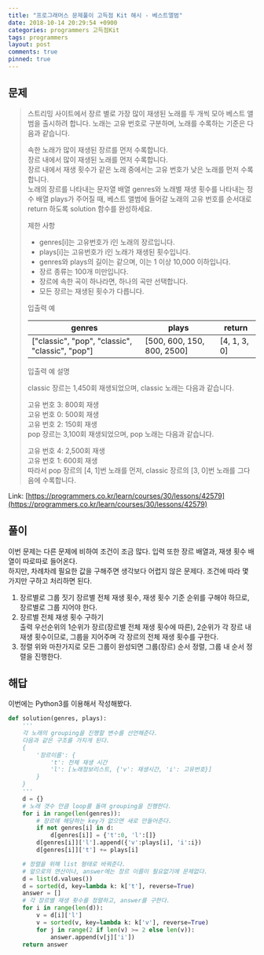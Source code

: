 ```yaml
---
title: "프로그래머스 문제풀이 고득점 Kit 해시 - 베스트앨범"
date: 2018-10-14 20:29:54 +0900
categories: programmers 고득점Kit
tags: programmers
layout: post
comments: true
pinned: true
---
```


## 문제
> 스트리밍 사이트에서 장르 별로 가장 많이 재생된 노래를 두 개씩 모아 베스트 앨범을 출시하려 합니다. 노래는 고유 번호로 구분하며, 노래를 수록하는 기준은 다음과 같습니다.
> 
> 속한 노래가 많이 재생된 장르를 먼저 수록합니다.  
> 장르 내에서 많이 재생된 노래를 먼저 수록합니다.  
> 장르 내에서 재생 횟수가 같은 노래 중에서는 고유 번호가 낮은 노래를 먼저 수록합니다.  
> 노래의 장르를 나타내는 문자열 배열 genres와 노래별 재생 횟수를 나타내는 정수 배열 plays가 주어질 때, 베스트 앨범에 들어갈 노래의 고유 번호를 순서대로 return 하도록 solution 함수를 완성하세요.
>
> 제한 사항
> - genres[i]는 고유번호가 i인 노래의 장르입니다.
> - plays[i]는 고유번호가 i인 노래가 재생된 횟수입니다.
> - genres와 plays의 길이는 같으며, 이는 1 이상 10,000 이하입니다.
> - 장르 종류는 100개 미만입니다.
> - 장르에 속한 곡이 하나라면, 하나의 곡만 선택합니다.
> - 모든 장르는 재생된 횟수가 다릅니다.
>
> 입출력 예
> 
> | genres | plays | return |
> |----|----|----|
> | ["classic", "pop", "classic", "classic", "pop"] | [500, 600, 150, 800, 2500] | [4, 1, 3, 0] |
>
> 입출력 예 설명
> 
> classic 장르는 1,450회 재생되었으며, classic 노래는 다음과 같습니다.
> 
> 고유 번호 3: 800회 재생  
> 고유 번호 0: 500회 재생  
> 고유 번호 2: 150회 재생  
> pop 장르는 3,100회 재생되었으며, pop 노래는 다음과 같습니다.
>
> 고유 번호 4: 2,500회 재생  
> 고유 번호 1: 600회 재생  
> 따라서 pop 장르의 [4, 1]번 노래를 먼저, classic 장르의 [3, 0]번 노래를 그다음에 수록합니다.

Link: [https://programmers.co.kr/learn/courses/30/lessons/42579](https://programmers.co.kr/learn/courses/30/lessons/42579)

## 풀이
이번 문제는 다른 문제에 비하여 조건이 조금 많다. 입력 또한 장르 배열과, 재생 횟수 배열이 따로따로 들어온다.  
하지만, 차례차례 필요한 값을 구해주면 생각보다 어렵지 않은 문제다. 조건에 따라 몇 가지만 구하고 처리하면 된다.

1. 장르별로 그룹 짓기
    장르별 전체 재생 횟수, 재생 횟수 기준 순위를 구해야 하므로, 장르별로 그룹 지어야 한다.  
2. 장르별 전체 재생 횟수 구하기  
    출력 우선순위의 1순위가 장르(장르별 전체 재생 횟수에 따른), 2순위가 각 장르 내 재생 횟수이므로, 그룹을 지어주며 각 장르의 전체 재생 횟수를 구한다.
3. 정렬
    위와 마찬가지로 모든 그룹이 완성되면 그룹(장르) 순서 정렬, 그룹 내 순서 정렬을 진행한다.

## 해답
이번에는 Python3를 이용해서 작성해봤다.
```python
def solution(genres, plays):
    '''
    각 노래의 grouping을 진행할 변수를 선언해준다.
    다음과 같은 구조를 가지게 된다.
    {
        '장르이름': {
            't': 전체 재생 시간
            'l': [노래정보리스트, {'v': 재생시간, 'i': 고유번호}]
        }
    }
    '''
    d = {}
    # 노래 갯수 만큼 loop를 돌며 grouping을 진행한다.
    for i in range(len(genres)):
        # 장르에 해당하는 key가 없으면 새로 만들어준다.
        if not genres[i] in d:
            d[genres[i]] = {'t':0, 'l':[]}
        d[genres[i]]['l'].append({'v':plays[i], 'i':i})
        d[genres[i]]['t'] += plays[i]

    # 정렬을 위해 list 형태로 바꿔준다.
    # 앞으로의 연산이나, answer에는 장르 이름이 필요없기에 문제없다.
    d = list(d.values())
    d = sorted(d, key=lambda k: k['t'], reverse=True) 
    answer = []
    # 각 장르별 재생 횟수를 정렬하고, answer를 구한다.
    for i in range(len(d)):
        v = d[i]['l']
        v = sorted(v, key=lambda k: k['v'], reverse=True)
        for j in range(2 if len(v) >= 2 else len(v)):
            answer.append(v[j]['i'])
    return answer
```